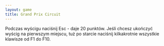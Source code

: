 ```yaml
---
layout: game
title: Grand Prix Circuit
---
```


Podczas wyścigu naciśnij Esc - daje 20 punktów. Jeśli chcesz
ukończyć wyścig na pierwszym miejscu, tuż po starcie naciśnij
kilkakrotnie wszystkie klawisze od F1 do F10.
